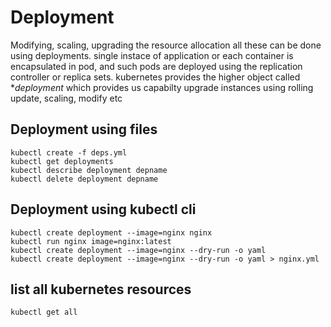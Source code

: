 # Deployment

Modifying, scaling, upgrading the resource allocation all these can be done using deployments.
single instace of application or each container is encapsulated in pod, and such pods are deployed using the replication controller or replica sets. kubernetes provides the higher object called **deployment* which provides us capabilty upgrade instances using rolling update, scaling, modify etc

## Deployment using files

```
kubectl create -f deps.yml
kubectl get deployments
kubectl describe deployment depname
kubectl delete deployment depname
```

## Deployment using kubectl cli
```
kubectl create deployment --image=nginx nginx
kubectl run nginx image=nginx:latest
kubectl create deployment --image=nginx --dry-run -o yaml
kubectl create deployment --image=nginx --dry-run -o yaml > nginx.yml
```

## list all kubernetes resources

```
kubectl get all
```